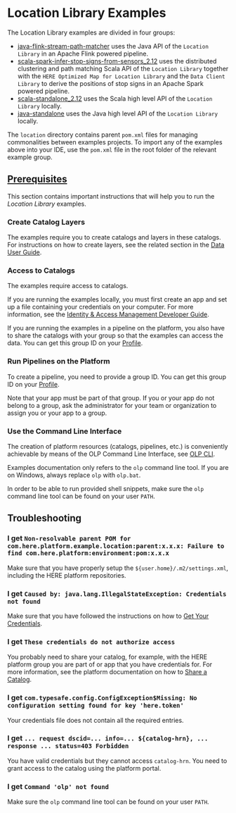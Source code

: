 # Location Library Examples

The Location Library examples are divided in four groups:

- [java-flink-stream-path-matcher](java/flink/stream-path-matcher/README.md)
  uses the Java API of the `Location Library` in an Apache Flink powered
  pipeline.
- [scala-spark-infer-stop-signs-from-sensors_2.12](scala/spark/infer-stop-signs-from-sensors/README.md)
  uses the distributed clustering and path matching Scala API of the
  `Location Library` together with the `HERE Optimized Map for Location Library`
  and the `Data Client Library` to derive the positions of stop signs in an
  Apache Spark powered pipeline.
- [scala-standalone_2.12](scala/standalone/README.md) uses the Scala high level
  API of the `Location Library` locally.
- [java-standalone](java/standalone/README.md) uses the Java high level API of
  the `Location Library` locally.

The `location` directory contains parent `pom.xml` files for managing
commonalities between examples projects. To import any of the examples above
into your IDE, use the `pom.xml` file in the root folder of the relevant example
group.

## [Prerequisites](#)

This section contains important instructions that will help you to run the
_Location Library_ examples.

### Create Catalog Layers

The examples require you to create catalogs and layers in these catalogs. For
instructions on how to create layers, see the related section in the
[Data User Guide](https://developer.here.com/documentation/data-user-guide/portal/layer-creating.html).

### Access to Catalogs

The examples require access to catalogs.

If you are running the examples locally, you must first create an app and set up
a file containing your credentials on your computer. For more information, see the
[Identity & Access Management Developer Guide](https://developer.here.com/documentation/identity-access-management/dev_guide/index.html).

If you are running the examples in a pipeline on the platform, you also have to
share the catalogs with your group so that the examples can access the data. You
can get this group ID on your [Profile](https://platform.here.com/profile/).

### Run Pipelines on the Platform

To create a pipeline, you need to provide a group ID. You can get this group ID
on your [Profile](https://platform.here.com/profile/).

Note that your app must be part of that group. If you or your app do not belong
to a group, ask the administrator for your team or organization to assign you or
your app to a group.

### Use the Command Line Interface

The creation of platform resources (catalogs, pipelines, etc.) is conveniently
achievable by means of the OLP Command Line Interface,
see
[OLP CLI](https://developer.here.com/documentation/open-location-platform-cli/user_guide/index.html).

Examples documentation only refers to the `olp` command line tool. If you are on
Windows, always replace `olp` with `olp.bat`.

In order to be able to run provided shell snippets, make sure the `olp` command
line tool can be found on your user `PATH`.

## Troubleshooting

### I get `Non-resolvable parent POM for com.here.platform.example.location:parent:x.x.x: Failure to find com.here.platform:environment:pom:x.x.x`

Make sure that you have properly setup the `${user.home}/.m2/settings.xml`,
including the HERE platform repositories.

### I get `Caused by: java.lang.IllegalStateException: Credentials not found`

Make sure that you have followed the instructions on how to
[Get Your Credentials](https://developer.here.com/documentation/identity-access-management/dev_guide/index.html).

### I get `These credentials do not authorize access`

You probably need to share your catalog, for example, with the HERE
platform group you are part of or app that you have credentials for. For more
information, see the platform documentation on how to
[Share a Catalog](https://developer.here.com/documentation/data-user-guide/portal/catalog-sharing.html).

### I get `com.typesafe.config.ConfigException$Missing: No configuration setting found for key 'here.token'`

Your credentials file does not contain all the required entries.

### I get `... request dscid=... info=... ${catalog-hrn}, ... response ... status=403 Forbidden`

You have valid credentials but they cannot access `catalog-hrn`. You need to
grant access to the catalog using the platform portal.

### I get `Command 'olp' not found`

Make sure the `olp` command line tool can be found on your user `PATH`.

